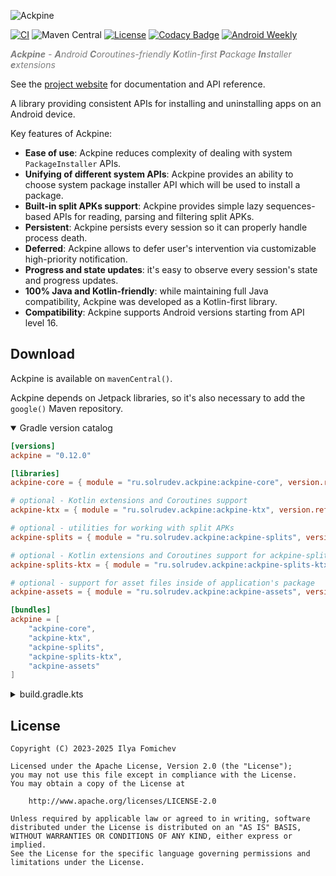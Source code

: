 ![Ackpine](docs/images/logo-text-colored.svg)

[![CI](https://github.com/solrudev/Ackpine/actions/workflows/ci.yml/badge.svg)](https://github.com/solrudev/Ackpine/actions/workflows/ci.yml)
![Maven Central](https://img.shields.io/maven-central/v/ru.solrudev.ackpine/ackpine-core)
[![License](https://img.shields.io/badge/License-Apache_2.0-blue.svg)](https://github.com/solrudev/Ackpine/blob/master/LICENSE)
[![Codacy Badge](https://app.codacy.com/project/badge/Grade/c3014b1eee9648959b70ee6bbad51489)](https://app.codacy.com/gh/solrudev/Ackpine/dashboard?utm_source=gh&utm_medium=referral&utm_content=&utm_campaign=Badge_grade)
[![Android Weekly](https://androidweekly.net/issues/issue-593/badge)](https://androidweekly.net/issues/issue-593)

<span style="color:#808080">_**Ackpine** - **A**ndroid **C**oroutines-friendly **K**otlin-first **P**ackage **In**staller **e**xtensions_</span>

See the [project website](https://ackpine.solrudev.ru) for documentation and API reference.

A library providing consistent APIs for installing and uninstalling apps on an Android device.

Key features of Ackpine:

- **Ease of use**: Ackpine reduces complexity of dealing with system `PackageInstaller` APIs.
- **Unifying of different system APIs**: Ackpine provides an ability to choose system package installer API which will be used to install a package.
- **Built-in split APKs support**: Ackpine provides simple lazy sequences-based APIs for reading, parsing and filtering split APKs.
- **Persistent**: Ackpine persists every session so it can properly handle process death.
- **Deferred**: Ackpine allows to defer user's intervention via customizable high-priority notification.
- **Progress and state updates**: it's easy to observe every session's state and progress updates.
- **100% Java and Kotlin-friendly**: while maintaining full Java compatibility, Ackpine was developed as a Kotlin-first library.
- **Compatibility**: Ackpine supports Android versions starting from API level 16.

Download
--------

Ackpine is available on `mavenCentral()`.

Ackpine depends on Jetpack libraries, so it's also necessary to add the `google()` Maven repository.

<details open>
  <summary>Gradle version catalog</summary>

```toml
[versions]
ackpine = "0.12.0"

[libraries]
ackpine-core = { module = "ru.solrudev.ackpine:ackpine-core", version.ref = "ackpine" }

# optional - Kotlin extensions and Coroutines support
ackpine-ktx = { module = "ru.solrudev.ackpine:ackpine-ktx", version.ref = "ackpine" }

# optional - utilities for working with split APKs
ackpine-splits = { module = "ru.solrudev.ackpine:ackpine-splits", version.ref = "ackpine" }

# optional - Kotlin extensions and Coroutines support for ackpine-splits
ackpine-splits-ktx = { module = "ru.solrudev.ackpine:ackpine-splits-ktx", version.ref = "ackpine" }

# optional - support for asset files inside of application's package
ackpine-assets = { module = "ru.solrudev.ackpine:ackpine-assets", version.ref = "ackpine" }

[bundles]
ackpine = [
    "ackpine-core",
    "ackpine-ktx",
    "ackpine-splits",
    "ackpine-splits-ktx",
    "ackpine-assets"
]
```
</details>

<details>
  <summary>build.gradle.kts</summary>

```kotlin
dependencies {
    val ackpineVersion = "0.12.0"
    implementation("ru.solrudev.ackpine:ackpine-core:$ackpineVersion")

    // optional - Kotlin extensions and Coroutines support
    implementation("ru.solrudev.ackpine:ackpine-ktx:$ackpineVersion")

    // optional - utilities for working with split APKs
    implementation("ru.solrudev.ackpine:ackpine-splits:$ackpineVersion")

    // optional - Kotlin extensions and Coroutines support for ackpine-splits
    implementation("ru.solrudev.ackpine:ackpine-splits-ktx:$ackpineVersion")

    // optional - support for asset files inside of application's package
    implementation("ru.solrudev.ackpine:ackpine-assets:$ackpineVersion")
}
```
</details>

License
-------

    Copyright (C) 2023-2025 Ilya Fomichev
    
    Licensed under the Apache License, Version 2.0 (the "License");
    you may not use this file except in compliance with the License.
    You may obtain a copy of the License at
    
        http://www.apache.org/licenses/LICENSE-2.0
    
    Unless required by applicable law or agreed to in writing, software
    distributed under the License is distributed on an "AS IS" BASIS,
    WITHOUT WARRANTIES OR CONDITIONS OF ANY KIND, either express or implied.
    See the License for the specific language governing permissions and
    limitations under the License.
